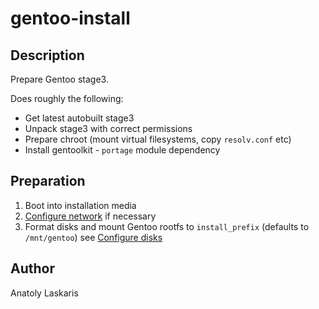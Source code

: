 # gentoo-install

## Description
Prepare Gentoo stage3.

Does roughly the following:
- Get latest autobuilt stage3
- Unpack stage3 with correct permissions
- Prepare chroot (mount virtual filesystems, copy `resolv.conf` etc)
- Install gentoolkit - `portage` module dependency

## Preparation
1. Boot into installation media
2. [Configure network](https://wiki.gentoo.org/wiki/Handbook:AMD64/Installation/Networking) if necessary
3. Format disks and mount Gentoo rootfs to `install_prefix` (defaults to `/mnt/gentoo`)
see [Configure disks](https://wiki.gentoo.org/wiki/Handbook:AMD64/Installation/Disks)

## Author
Anatoly Laskaris
